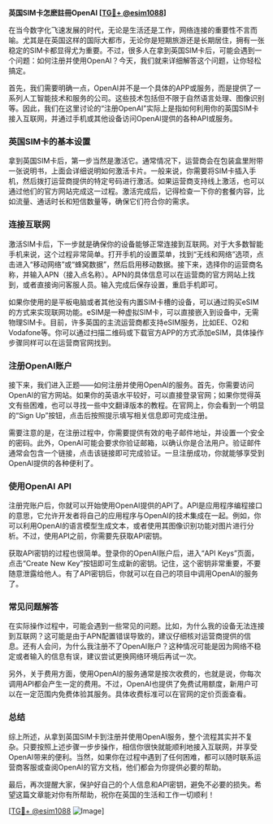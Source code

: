 **英国SIM卡怎麽註冊OpenAI [[TG💪+ @esim1088](https://t.me/s/esim1088)]**

在当今数字化飞速发展的时代，无论是生活还是工作，网络连接的重要性不言而喻。尤其是在英国这样的国际大都市，无论你是短期旅游还是长期居住，拥有一张稳定的SIM卡都显得尤为重要。不过，很多人在拿到英国SIM卡后，可能会遇到一个问题：如何注册并使用OpenAI？今天，我们就来详细解答这个问题，让你轻松搞定。

首先，我们需要明确一点，OpenAI并不是一个具体的APP或服务，而是提供了一系列人工智能技术和服务的公司。这些技术包括但不限于自然语言处理、图像识别等。因此，我们在这里讨论的“注册OpenAI”实际上是指如何利用你的英国SIM卡接入互联网，并通过手机或其他设备访问OpenAI提供的各种API或服务。

### 英国SIM卡的基本设置

拿到英国SIM卡后，第一步当然是激活它。通常情况下，运营商会在包装盒里附带一张说明书，上面会详细说明如何激活卡片。一般来说，你需要将SIM卡插入手机，然后拨打运营商提供的特定号码进行激活。如果运营商支持线上激活，也可以通过他们的官方网站完成这一过程。激活完成后，记得检查一下你的套餐内容，比如流量、通话时长和短信数量等，确保它们符合你的需求。

### 连接互联网

激活SIM卡后，下一步就是确保你的设备能够正常连接到互联网。对于大多数智能手机来说，这个过程非常简单。打开手机的设置菜单，找到“无线和网络”选项，点击进入“移动网络”或“蜂窝数据”，然后启用移动数据。接下来，选择你的运营商名称，并输入APN（接入点名称）。APN的具体信息可以在运营商的官方网站上找到，或者直接询问客服人员。输入完成后保存设置，重启手机即可。

如果你使用的是平板电脑或者其他没有内置SIM卡槽的设备，可以通过购买eSIM的方式来实现联网功能。eSIM是一种虚拟SIM卡，可以直接嵌入到设备中，无需物理SIM卡。目前，许多英国的主流运营商都支持eSIM服务，比如EE、O2和Vodafone等。你可以通过扫描二维码或下载官方APP的方式添加eSIM，具体操作步骤同样可以在运营商官网找到。

### 注册OpenAI账户

接下来，我们进入正题——如何注册并使用OpenAI的服务。首先，你需要访问OpenAI的官方网站。如果你的英语水平较好，可以直接登录官网；如果你觉得英文有些困难，也可以寻找一些中文翻译版本的教程。在官网上，你会看到一个明显的“Sign Up”按钮，点击后按照提示填写相关信息即可完成注册。

需要注意的是，在注册过程中，你需要提供有效的电子邮件地址，并设置一个安全的密码。此外，OpenAI可能会要求你验证邮箱，以确认你是合法用户。验证邮件通常会包含一个链接，点击该链接即可完成验证。一旦注册成功，你就能够享受到OpenAI提供的各种便利了。

### 使用OpenAI API

注册完账户后，你就可以开始使用OpenAI提供的API了。API是应用程序编程接口的意思，它允许开发者将自己的应用程序与OpenAI的技术集成在一起。例如，你可以利用OpenAI的语言模型生成文本，或者使用其图像识别功能对图片进行分析。不过，使用API之前，你需要先获取API密钥。

获取API密钥的过程也很简单。登录你的OpenAI账户后，进入“API Keys”页面，点击“Create New Key”按钮即可生成新的密钥。记住，这个密钥非常重要，不要随意泄露给他人。有了API密钥后，你就可以在自己的项目中调用OpenAI的服务了。

### 常见问题解答

在实际操作过程中，可能会遇到一些常见的问题。比如，为什么我的设备无法连接到互联网？这可能是由于APN配置错误导致的，建议仔细核对运营商提供的信息。还有人会问，为什么我注册不了OpenAI账户？这种情况可能是因为网络不稳定或者输入的信息有误，建议尝试更换网络环境后再试一次。

另外，关于费用方面，使用OpenAI的服务通常是按次收费的，也就是说，你每次调用API都会产生一定的费用。不过，OpenAI也提供了免费试用额度，新用户可以在一定范围内免费体验其服务。具体收费标准可以在官网的定价页面查看。

### 总结

综上所述，从拿到英国SIM卡到注册并使用OpenAI服务，整个流程其实并不复杂。只要按照上述步骤一步步操作，相信你很快就能顺利地接入互联网，并享受OpenAI带来的便利。当然，如果你在过程中遇到了任何困难，都可以随时联系运营商客服或查阅OpenAI的官方文档，他们都会为你提供必要的帮助。

最后，再次提醒大家，保护好自己的个人信息和API密钥，避免不必要的损失。希望这篇文章能对你有所帮助，祝你在英国的生活和工作一切顺利！

[[TG💪+ @esim1088](https://t.me/s/esim1088) ![Image](https://i.postimg.cc/4NQfJmqS/Snipaste-2025-05-13-00-14-12.png)]